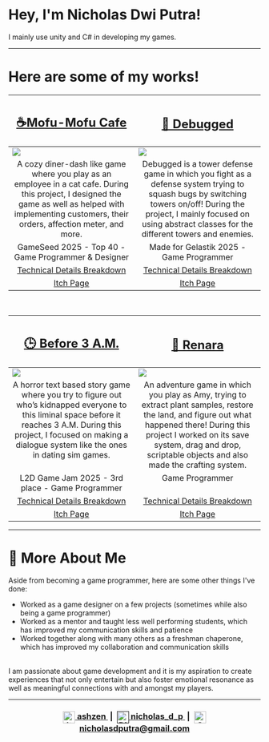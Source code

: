 # Hey, I'm Nicholas Dwi Putra!
<p>I mainly use unity and C# in developing my games.</p>

---
# Here are some of my works!
  <table width="100%">
  <thead>
    <tr>
      <th width="50%">
        <h2><a href="https://nasimentega.itch.io/mofumofu-cafe">☕Mofu-Mofu Cafe</a></h2>
      </th>
      <th width="50%">
        <h2><a href="">🔧 Debugged</a></h2><!-- Itch Page for Debugged --> 
      </th> 
    </tr>
  </thead>
  <tbody>
    <tr>
      <td>
        <img src="https://github.com/user-attachments/assets/11c95452-40f7-49b9-91e4-de594f9ae143"/> <!-- MofuMofu Cafe Gif --> 
      </td>
      <td>
        <img src="https://github.com/user-attachments/assets/3150a9c2-ce64-40e1-b9ad-5ece9624dca8"/> <!-- Debugged GIF --> 
      </td>
    </tr>
    <tr>
      <td valign="top" align="center">
        A cozy diner-dash like game where you play as an employee in a cat cafe. During this project, I designed the game as well as helped with implementing customers, their orders, affection meter, and more.
      </td>
      <td valign="top" align="center">
        Debugged is a tower defense game in which you fight as a defense system trying to squash bugs by switching towers on/off! During the project, I mainly focused on using abstract classes for the different towers and enemies.
      </td>
    </tr>
    <tr>
      <td valign="top" align="center">
        GameSeed 2025 - Top 40 - Game Programmer & Designer
      </td>
      <td valign="top" align="center">
        Made for Gelastik 2025 - Game Programmer
      </td>
    </tr>
    <tr>
      <td valign="top" align="center">
        <a href="https://github.com/Nicholasdputra/MofuMofu-Cafe">Technical Details Breakdown</a> <!-- Github Page for MofuMofu -->
      </td> 
      <td valign="top" align="center">
        <a href="https://github.com/Nicholasdputra/Debugged">Technical Details Breakdown</a> <!-- Github Page for Debugged -->
      </td> 
    </tr>
    <tr>
      <td valign="top" align="center">
        <a href="https://nasimentega.itch.io/mofumofu-cafe">Itch Page</a> 
      </td>
      <td valign="top" align="center">
        <a href="">Itch Page</a> <!-- Itch Page for Debugged -->
      </td> 
    </tr>
  </tbody>
</table>
<br>
<table width="100%">
  <thead>
    <tr>
      <th width="50%">
        <h2> <a href="">🕒 Before 3 A.M.</a> </h2>
      </th>
      <th width="50%">
        <h2> <a href="">🥬 Renara</a> </h2>
      </th> 
    </tr>
  </thead>
  <tbody>
    <tr>
      <td>
        <img src="https://github.com/user-attachments/assets/aa47b4a7-7d88-4f5e-b8ef-6afeb25cb1c5"/> <!-- Before 3 A.M. Gif -->
      </td>
      <td>
        <img src="https://github.com/user-attachments/assets/bc63bcfb-4512-4740-b36f-d8814fe0e0db"/> <!-- Renara GIF --> 
      </td>
    </tr>
    <tr>
      <td valign="top" align="center">
        A horror text based story game where you try to figure out who’s kidnapped everyone to this liminal space before it reaches 3 A.M. During this project, I focused on making a dialogue system like the ones in dating sim games.
      </td>
      <td valign="top" align="center">
        An adventure game in which you play as Amy, trying to extract plant samples, restore the land, and figure out what happened there! During this project I worked on its save system, drag and drop, scriptable objects and also made the crafting system.
      </td>
    </tr>
    <tr>
      <td valign="top" align="center">
        L2D Game Jam 2025 - 3rd place - Game Programmer
      </td>
      <td valign="top" align="center">
        Game Programmer
      </td>
    </tr>
    <tr>
      <td valign="top" align="center">
        <a href="https://github.com/Nicholasdputra/Before-3-AM">Technical Details Breakdown</a> <!-- Github Page for Before 3 A.M. -->
      </td> 
      <td valign="top" align="center">
        <a href="https://github.com/Nicholasdputra/Renara">Technical Details Breakdown</a> <!-- Github Page for Renara -->
      </td> 
    </tr>
    <tr>
      <td valign="top" align="center">
        <a href="https://nasimentega.itch.io/before-3-am">Itch Page</a> 
      </td>
      <td valign="top" align="center">
        <a href="https://nasimentega.itch.io/renara">Itch Page</a>
      </td> 
    </tr>
  </tbody>
</table>

---

# 👨 More About Me
Aside from becoming a game programmer, here are some other things I've done:<br>
  - Worked as a game designer on a few projects (sometimes while also being a game programmer)<br>
  - Worked as a mentor and taught less well performing students, which has improved my communication skills and patience<br>
  - Worked together along with many others as a freshman chaperone, which has improved my collaboration and communication skills<br>
<br>
I am passionate about game development and it is my aspiration to create experiences that not only entertain but also foster emotional resonance as well as meaningful connections with and amongst my players.

---

<h3 align="center">
  <a href="https://ashzen.itch.io/">
    <img alt="Itch.io" width="24" valign="middle"
         src="https://cdn.jsdelivr.net/npm/simple-icons@3.13.0/icons/itch-dot-io.svg"/>
    ashzen
  </a>
  &nbsp;|&nbsp;
  <a href="">
    <img alt="Discord" width="24" valign="middle"
         src="https://cdn.jsdelivr.net/npm/simple-icons@3.13.0/icons/discord.svg"/>
    nicholas_d_p
  </a>
  &nbsp;|&nbsp;
  <a href="mailto:nicholasdputra@gmail.com">
    <img alt="Gmail" width="24" valign="middle"
         src="https://cdn.jsdelivr.net/npm/simple-icons@3.13.0/icons/gmail.svg"/>
    nicholasdputra@gmail.com
  </a>
</h3>
